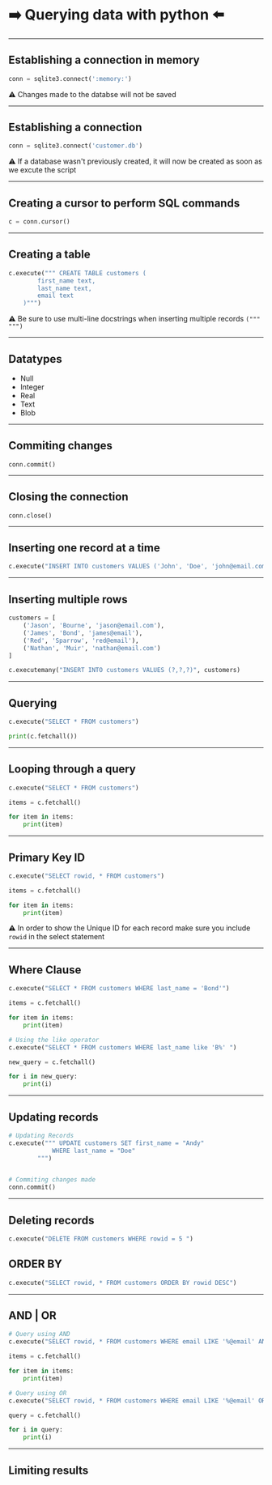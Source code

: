 # :arrow_right: Querying data with python :arrow_left:

---

## Establishing a connection in memory
```python
conn = sqlite3.connect(':memory:')
```
:warning: Changes made to the databse will not be saved

---

## Establishing a connection
```python
conn = sqlite3.connect('customer.db')
```
:warning: If a database wasn't previously created, it will now be created as soon as we excute the script

---

## Creating a cursor to perform SQL commands
```python
c = conn.cursor()
```

---

## Creating a table
```python
c.execute(""" CREATE TABLE customers (
		first_name text,
		last_name text,
		email text
	)""")
```

:warning: Be sure to use multi-line docstrings when inserting multiple records `("""  """)`

---

## Datatypes
* Null
* Integer
* Real
* Text
* Blob

---

## Commiting changes 
`conn.commit()`

---

## Closing the connection
`conn.close()`


---

## Inserting one record at a time
```python
c.execute("INSERT INTO customers VALUES ('John', 'Doe', 'john@email.com')")
```

---

## Inserting multiple rows
```python
customers = [
	('Jason', 'Bourne', 'jason@email.com'), 
	('James', 'Bond', 'james@email'), 
	('Red', 'Sparrow', 'red@email'), 
	('Nathan', 'Muir', 'nathan@email.com')
]

c.executemany("INSERT INTO customers VALUES (?,?,?)", customers)
```

---

## Querying
```python
c.execute("SELECT * FROM customers")

print(c.fetchall())
```

---

## Looping through a query
```python
c.execute("SELECT * FROM customers")

items = c.fetchall()

for item in items:
	print(item)
```

---

## Primary Key ID
```python
c.execute("SELECT rowid, * FROM customers")

items = c.fetchall()

for item in items:
	print(item)
```
:warning: In order to show the Unique ID for each record make sure you include `rowid` in the select statement

---

## Where Clause
```python
c.execute("SELECT * FROM customers WHERE last_name = 'Bond'")

items = c.fetchall()

for item in items:
	print(item)

# Using the like operator
c.execute("SELECT * FROM customers WHERE last_name like 'B%' ")

new_query = c.fetchall()

for i in new_query:
	print(i)
```

---

## Updating records
```python
# Updating Records
c.execute(""" UPDATE customers SET first_name = "Andy"
			WHERE last_name = "Doe"
		""")


# Commiting changes made
conn.commit()
```

---

## Deleting records
```python
c.execute("DELETE FROM customers WHERE rowid = 5 ")
```

## ORDER BY
```python
c.execute("SELECT rowid, * FROM customers ORDER BY rowid DESC")
```

---


## AND | OR
```python
# Query using AND
c.execute("SELECT rowid, * FROM customers WHERE email LIKE '%@email' AND first_name LIKE 'Ja%' ")

items = c.fetchall()

for item in items:
	print(item)

# Query using OR
c.execute("SELECT rowid, * FROM customers WHERE email LIKE '%@email' OR first_name LIKE 'Ja%' ")

query = c.fetchall()

for i in query:
	print(i)
```

---

## Limiting results
```python

```



